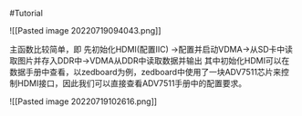 #Tutorial 

![[Pasted image 20220719094043.png]]

主函数比较简单，即 先初始化HDMI(配置IIC) ->配置并启动VDMA->从SD卡中读取图片并存入DDR中->VDMA从DDR中读取数据并输出
其中初始化HDMI可以在数据手册中查看，以zedboard为例，zedboard中使用了一块ADV7511芯片来控制HDMI接口，因此我们可以直接查看ADV7511手册中的配置要求。

![[Pasted image 20220719102616.png]]